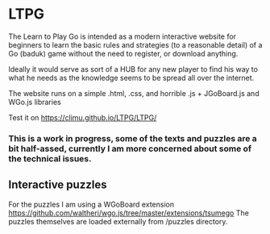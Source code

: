# LTPG
The Learn to Play Go is intended as a modern interactive website for beginners to learn the basic rules and strategies (to a reasonable detail) of a Go (baduk) game without the need to register, or download anything.

Ideally it would serve as sort of a HUB for any new player to find his way to what he needs as the knowledge seems to be spread all over the internet.

The website runs on a simple .html, .css, and horrible .js + JGoBoard.js and WGo.js libraries

Test it on https://climu.github.io/LTPG/LTPG/


### This is a work in progress, some of the texts and puzzles are a bit half-assed, currently I am more concerned about some of the technical issues.

## Interactive puzzles
For the puzzles I am using a WGoBoard extension https://github.com/waltheri/wgo.js/tree/master/extensions/tsumego
The puzzles themselves are loaded externally from /puzzles directory.
